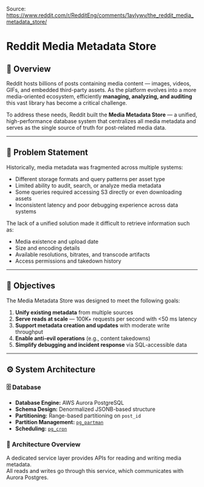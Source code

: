 Source: https://www.reddit.com/r/RedditEng/comments/1avlywv/the_reddit_media_metadata_store/

# Reddit Media Metadata Store

## 📘 Overview
Reddit hosts billions of posts containing media content — images, videos, GIFs, and embedded third-party assets. As the platform evolves into a more media-oriented ecosystem, efficiently **managing, analyzing, and auditing** this vast library has become a critical challenge.

To address these needs, Reddit built the **Media Metadata Store** — a unified, high-performance database system that centralizes all media metadata and serves as the single source of truth for post-related media data.

---

## 🧩 Problem Statement
Historically, media metadata was fragmented across multiple systems:
- Different storage formats and query patterns per asset type
- Limited ability to audit, search, or analyze media metadata
- Some queries required accessing S3 directly or even downloading assets
- Inconsistent latency and poor debugging experience across data systems

The lack of a unified solution made it difficult to retrieve information such as:
- Media existence and upload date
- Size and encoding details
- Available resolutions, bitrates, and transcode artifacts
- Access permissions and takedown history

---

## 🧠 Objectives
The Media Metadata Store was designed to meet the following goals:

1. **Unify existing metadata** from multiple sources
2. **Serve reads at scale** — 100K+ requests per second with <50 ms latency
3. **Support metadata creation and updates** with moderate write throughput
4. **Enable anti-evil operations** (e.g., content takedowns)
5. **Simplify debugging and incident response** via SQL-accessible data

---

## ⚙️ System Architecture

### 🗄️ Database
- **Database Engine:** AWS Aurora PostgreSQL
- **Schema Design:** Denormalized JSONB-based structure
- **Partitioning:** Range-based partitioning on `post_id`
- **Partition Management:** [`pg_partman`](https://github.com/pgpartman)
- **Scheduling:** [`pg_cron`](https://github.com/citusdata/pg_cron)

### 🧩 Architecture Overview
A dedicated service layer provides APIs for reading and writing media metadata.  
All reads and writes go through this service, which communicates with Aurora Postgres.

